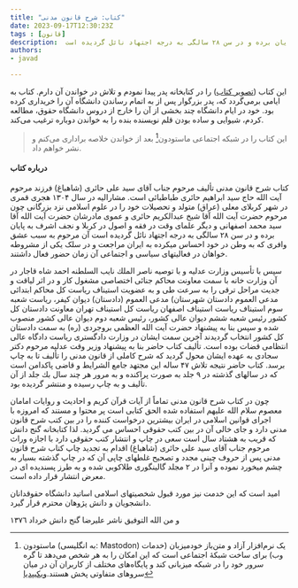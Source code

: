 ```yaml
---
title: "کتاب: شرح قانون مدنی"
date: 2023-09-17T12:30:23Z
tags : [قانون]
description:  کتاب شرح قانون مدنی تألیف مرحوم جناب آقای سید علی حائری (شاهباغ) فرزند مرحوم آیت الله حاج سید ابراهیم حائری طباطبائی است. مشارالیه در سال ۱۳۰۴ هجری قمری در شهر کربلای معلی (عراق) متولد و تحصیلات خود را در علوم اسلامی نزد بزرگانی چون مرحوم حضرت آیت الله آقا شیخ عبدالکریم حائری و عموی مادرشان حضرت آیت الله آقا سید محمد اصفهانی و دیگر علمای وقت در فقه و اصول در کربلا و نجف اشرف به پایان برده و در سن ۲۸ سالگی به درجه اجتهاد نائل گردیده است
authors:
- javad

---
```


این کتاب ([تصویر کتاب](/book/img/‌Haeri-civil-law.jpg)) را  در کتابخانه پدر پیدا نمودم و تلاش در خواندن آن دارم. کتاب به ایامی برمی‌گردد که، پدر بزرگوار پس از به اتمام رساندن دانشگاه آن را خریداری کرده بود. خود در ایام دانشگاه چند بخشی از آن را خارج از دروس دانشگاه حقوق، مطالعه کردم، شیوایی و ساده بودن قلم نویسنده بنده را به خواندن دوباره ترغیب می‌کند.
> این کتاب را در شبکه اجتماعی ماستودون[^1] بعد از خواندن خلاصه براداری می‌کنم و نشر خواهم داد.

#### درباره کتاب
کتاب شرح قانون مدنی تألیف مرحوم جناب آقای سید علی حائری (شاهباغ) فرزند مرحوم آیت الله حاج سید ابراهیم حائری طباطبائی است. مشارالیه در سال ۱۳۰۴ هجری قمری در شهر کربلای معلی (عراق) متولد و تحصیلات خود را در علوم اسلامی نزد بزرگانی چون مرحوم حضرت آیت الله آقا شیخ عبدالکریم حائری و عموی مادرشان حضرت آیت الله آقا سید محمد اصفهانی و دیگر علمای وقت در فقه و اصول در کربلا و نجف اشرف به پایان برده و در سن ۲۸ سالگی به درجه اجتهاد نائل گردیده است
آن مرحوم به سبب عشق وافری که به وطن در خود احساس میکرده به ایران مراجعت و در سلک یکی از مشروطه خواهان در فعالیتهای سیاسی و اجتماعی آن زمان حضور فعال داشتند.

سپس با تأسیس وزارت عدلیه و با توصیه ناصر الملك نايب السلطنه احمد شاه قاجار در آن وزارت خانه با سمت معاونت محاکم جنائی اختصاصی مشغول کار و در اثر لیاقت و جدیت مراحل ترقی را به سرعت طی 
و به عضویت استیناف ریاست کل محاكم ابتدائی مدعی العموم دادستان شهرستان) مدعی العموم (دادستان) دیوان کیفر، ریاست شعبه سوم استیناف ریاست استیناف اصفهان ریاست کل استیناف تهران معاونت دادستان کل کشور رئیس شعبه ششم دیوان عالی کشور، رئیس شعبه دوم دیوان عالی کشور منصوب شده و سپس بنا به پیشنهاد حضرت آیت الله العظمی بروجردی (ره) به سمت دادستان کل کشور انتخاب گردیدند آخرین سمت ایشان در وزارت دادگستری
ریاست دادگاه عالی انتظامی قضات بوده است. تألیف کتاب حاضر بنا به پیشنهاد وزیر وقت عدلیه مرحوم دکتر سجادی به عهده ایشان محول گردید که شرح کاملی از قانون مدنی را تألیف تا به چاپ برسد. کتاب حاضر نتیجه تلاش ۴۷ ساله این مجتهد جامع الشرایط و قاضی پاکدامن است که در سالهای گذشته در ۹ جلد به صورت پراکنده و به مرور هر چند سال بك جلد از آن تألیف و به چاپ رسیده و منتشر گردیده بود.

چون در کتاب شرح قانون مدنی تماماً از آیات قرآن کریم و احادیث و روایات امامان معصوم سلام الله علیهم استفاده شده الحق کتابی است پر محتوا و مستند که امروزه با اجرای قوانین اسلامی در ایران بیشترین درخواست کننده را در بین کتب شرح قانون مدنی دارد و جای خالی آن در بین کتب حقوقی احساس می گردید. لذا کتابخانه گنج دانش که قریب به هشتاد سال است سعی در چاپ و انتشار کتب حقوقی دارد با اجازه وراث مرحوم جناب آقای سید علی حائری (شاهباغ) اقدام به تجدید چاپ کتاب شرح قانون مدنی پس از حروف چینی مجدد و تصحیح غلطهای چاپی آن که در چاپ گذشته بسیار به چشم میخورد نموده و آنرا در ۲ مجلد گالینگوری طلاکوبی شده و به طرز پسندیده ای در معرض انتشار قرار داده است.

امید است که این خدمت نیز مورد قبول شخصیتهای اسلامی اساتید دانشگاه حقوقدانان دانشجویان و دانش پژوهان محترم قرار گیرد.

و من الله التوفيق ناشر علیرضا گنج دانش خرداد ١٣٧٦

[^1]: ماستودون (به انگلیسی: Mastodon) یک نرم‌افزار آزاد و متن‌باز خودمیزبان (خدمات وب) برای ساخت شبکهٔ اجتماعی است که این امکان را به هر شخص می‌دهد تا گره سرور خود را در شبکه میزبانی کند و پایگاه‌های مختلف از کاربران آن در میان سروهای متفاوتی پخش هستند.[ویکیپدیا](https://bit.ly/3hlB73t)

